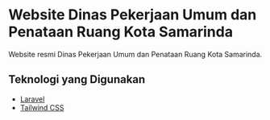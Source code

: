 # Website Dinas Pekerjaan Umum dan Penataan Ruang Kota Samarinda

Website resmi Dinas Pekerjaan Umum dan Penataan Ruang Kota Samarinda.

## Teknologi yang Digunakan

- [Laravel](https://laravel.com/)
- [Tailwind CSS](https://tailwindcss.com/)
